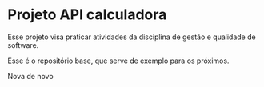 # Projeto API calculadora 

Esse projeto visa praticar atividades da disciplina de gestão e qualidade de software. 

Esse é o repositório base, que serve de exemplo para os próximos. 

Nova de novo